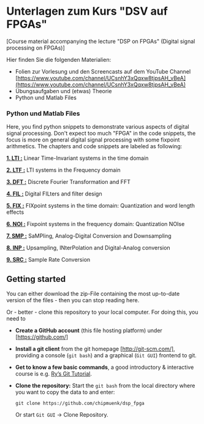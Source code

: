 # Unterlagen zum Kurs "DSV auf FPGAs" 
[Course material accompanying the lecture "DSP on FPGAs" (Digital signal processing on FPGAs)]

Hier finden Sie die folgenden Materialien:

* Folien zur Vorlesung und den Screencasts auf dem YouTube Channel [https://www.youtube.com/channel/UCsnhY3xQqxw8tjpsAH_vBeA](https://www.youtube.com/channel/UCsnhY3xQqxw8tjpsAH_vBeA)
* Übungsaufgaben und (etwas) Theorie
* Python und Matlab Files

### Python und Matlab Files
Here, you find python snippets to demonstrate various aspects of digital signal processing. Don't expect too much "FPGA" in the code snippets, the focus is more on general digital signal processing with some fixpoint arithmetics. The chapters and code snippets are labeled as following:

**[1. LTI :](https://github.com/chipmuenk/dsp_fpga/tree/master/code/01_LTI)** Linear Time-Invariant systems in the time domain

**[2. LTF :](https://github.com/chipmuenk/dsp_fpga/tree/master/code/02_LTF)** LTI systems in the Frequency domain

**[3. DFT :](https://github.com/chipmuenk/dsp_fpga/tree/master/code/03_DFT)** Discrete Fourier Transformation and FFT

**[4. FIL :](https://github.com/chipmuenk/dsp_fpga/tree/master/code/04_FIL)** Digital FILters and filter design

**[5. FIX :](https://github.com/chipmuenk/dsp_fpga/tree/master/code/05_FIX)** FIXpoint systems in the time domain: Quantization and word length effects 

**[6. NOI :](https://github.com/chipmuenk/dsp_fpga/tree/master/code/06_NOI)** Fixpoint systems in the frequency domain: Quantization NOIse

**[7. SMP :](https://github.com/chipmuenk/dsp_fpga/tree/master/code/07_SMP)** SaMPling, Analog-Digital Conversion and Downsampling

**[8. INP :](https://github.com/chipmuenk/dsp_fpga/tree/master/code/08_INP)** Upsampling, INterPolation and Digital-Analog conversion

**[9. SRC :](https://github.com/chipmuenk/dsp_fpga/tree/master/code/09_SRC/plots)** Sample Rate Conversion

## Getting started
You can either download the zip-File containing the most up-to-date version of the files - then you can stop reading here.

Or - better - clone this repository to your local computer. For doing this, you need to 

* **Create a GitHub account** (this file hosting platform) under [https://github.com/]
* **Install a git client** from the git homepage [http://git-scm.com/], providing a console (`git bash`) and a graphical (`Git GUI`) frontend to git.
* **Get to know a few basic commands**, a good introductory & interactive course is e.g. [Ry’s Git Tutorial](http://rypress.com/tutorials/git/index).
* **Clone the repository:**
  Start the `git bash` from the local directory where you want to copy the data to and enter:

  ```
  git clone https://github.com/chipmuenk/dsp_fpga
  ```
  
  Or start `Git GUI` -> Clone Repository.  
